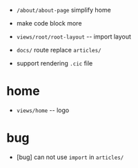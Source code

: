 - `/about/about-page` simplify home

- make code block more

- `views/root/root-layout` -- import layout

- `docs/` route replace `articles/`

- support rendering `.cic` file

# home

- `views/home` -- logo

# bug

- [bug] can not use `import` in `articles/`
